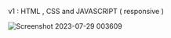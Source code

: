 v1 :  HTML , CSS and JAVASCRIPT  ( responsive )

![Screenshot 2023-07-29 003609](https://github.com/gracemann365/portfolio28/assets/95162905/6b0ac253-1c8c-4076-b28a-cbea0d4e2d9e)
